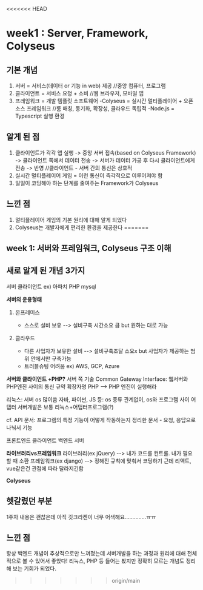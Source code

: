 <<<<<<< HEAD
# week1 : Server, Framework, Colyseus

## 기본 개념
1. 서버 = 서비스(데이터 or 기능 in web) 제공 
//중앙 컴퓨터, 프로그램
2. 클라이언트 = 서비스 요청 + 소비
//웹 브라우저, 모바일 앱
3. 프레임워크 = 개발 템플릿 소프트웨어
   -Colyseus = 실시간 멀티플레이어 + 오픈소스 프레임워크
   //룸 매칭, 동기화, 확장성, 클라우드 독립적
   -Node.js = Typescript 실행 환경


## 알게 된 점
1. 클라이언트가 각각 앱 실행 -> 중앙 서버 접속(based on Colyseus Framework) -> 클라이언트 쪽에서 데이터 전송 -> 서버가 데이터 가공 후 다시 클라이언트에게 전송 -> 반영
//클라이언트 - 서버 간의 통신은 상호적
2. 실시간 멀티플레이어 게임 = 이런 통신이 즉각적으로 이루어져야 함
3. 일일이 코딩해야 하는 단계를 줄여주는 Framework가 Colyseus

## 느낀 점
1. 멀티플레이어 게임의 기본 원리에 대해 알게 되었다
2. Colyseus는 개발자에게 편리한 환경을 제공한다
=======
## week 1: 서버와 프레임워크, Colyseus 구조 이해
## 새로 알게 된 개념 3가지

서버 클라이언트 ex) 아파치 PHP mysql

**서버의 운용형태**
1) 온프레미스
    - 스스로 설비 보유
    --> 설비구축 시간소요 큼 but 원하는 대로 가능

2) 클라우드
    - 다른 사업자가 보유한 설비
    --> 설비구축조달 소요x but 사업자가 제공하는 범위 안에서만 구축가능
    - 트러블슈팅 어려움
    ex) AWS, GCP, Azure


**서버와 클라이언트 +PHP?**
서버 쪽 기술
Common Gateway Interface: 웹서버와 PHP엔진 사이의 통신 규약 
확장자명 PHP --> PHP 엔진이 실행해라

리눅스: 서버 os 많이씀
자바, 파이썬, JS 등: os 종류 관계없이, os와 프로그램 사이 어댑터
서버개발은 보통 리눅스+어댑터프로그램(?) 

cf. API 문서: 프로그램의 특정 기능이 어떻게 작동하는지 정리한 문서
    - 요청, 응답으로 나눠서 기능

프론트엔드 클라이언트
백엔드 서버


**라이브러리vs프레임워크**
라이브러리(ex jQuery) --> 내가 코드를 컨트롤. 내가 필요할 때 소환 
프레임워크(ex django) --> 정해진 규칙에 맞춰서 코딩하기 
근데 리액트, vue같은건 관점에 따라 달라지긴함 


**Colyseus**



## 헷갈렸던 부분
1주차 내용은 괜찮은데 아직 깃크라켄이 너무 어색해요..............ㅠㅠ

## 느낀 점
항상 백엔드 개념이 추상적으로만 느껴졌는데 서버개발을 하는 과정과 원리에 대해 전체적으로 볼 수 있어서 좋았다! 리눅스, PHP 등 들어는 봤지만 정확히 모르는 개념도 정리해 보는 기회가 되었다.
>>>>>>> origin/main
